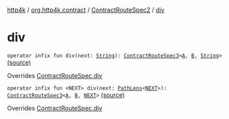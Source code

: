 [http4k](../../index.md) / [org.http4k.contract](../index.md) / [ContractRouteSpec2](index.md) / [div](./div.md)

# div

`operator infix fun div(next: `[`String`](https://kotlinlang.org/api/latest/jvm/stdlib/kotlin/-string/index.html)`): `[`ContractRouteSpec3`](../-contract-route-spec3/index.md)`<`[`A`](-binder/index.md#A)`, `[`B`](-binder/index.md#B)`, `[`String`](https://kotlinlang.org/api/latest/jvm/stdlib/kotlin/-string/index.html)`>` [(source)](https://github.com/http4k/http4k/blob/master/http4k-contract/src/main/kotlin/org/http4k/contract/routeSpec.kt#L62)

Overrides [ContractRouteSpec.div](../-contract-route-spec/div.md)


`operator infix fun <NEXT> div(next: `[`PathLens`](../../org.http4k.lens/-path-lens/index.md)`<`[`NEXT`](div.md#NEXT)`>): `[`ContractRouteSpec3`](../-contract-route-spec3/index.md)`<`[`A`](-binder/index.md#A)`, `[`B`](-binder/index.md#B)`, `[`NEXT`](div.md#NEXT)`>` [(source)](https://github.com/http4k/http4k/blob/master/http4k-contract/src/main/kotlin/org/http4k/contract/routeSpec.kt#L64)

Overrides [ContractRouteSpec.div](../-contract-route-spec/div.md)

